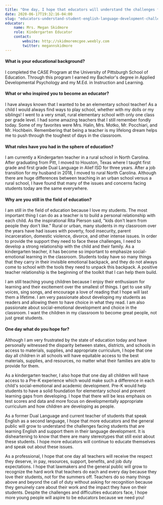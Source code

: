 ```yaml
---
title: "One day, I hope that educators will understand the challenges facing students learning English and support them in their language development"
date: 2020-06-17T19:32:16-04:00
slug: "educators-understand-student-english-language-development-challenge"
educator:
    name: Mrs. Megan Skidmore
    role: Kindergarten Educator
    contact:
        website: http://skidmoremcgee.weebly.com
        twitter: megannskidmore
---
```


#### What is your educational background?

I completed the CASE Program at the University of Pittsburgh School of Education. Through this program I earned my Bachelor's degree in Applied Developmental Psychology and my M.Ed. in Instruction and Learning.

#### What or who inspired you to become an educator?

I have always known that I wanted to be an elementary school teacher! As a child I would always find ways to play school, whether with my dolls or my siblings! I went to a very small, rural elementary school with only one class per grade level. I had some amazing teachers that I still remember fondly today. Some of my favorites were Mrs. Halin, Mrs. Motko, Mr. Pocchiari, and Mr. Hochbein. Remembering that being a teacher is my lifelong dream helps me to push through the toughest of days in the classroom.

#### What roles have you had in the sphere of education?

I am currently a Kindergarten teacher in a rural school in North Carolina. After graduating from Pitt, I moved to Houston, Texas where I taught first grade and first grade Dual Language in Alief ISD for three years. After a job transition for my husband in 2018, I moved to rural North Carolina. Although there are huge differences between teaching in an urban school versus a rural school, I have found that many of the issues and concerns facing students today are the same everywhere.

#### Why are you still in the field of education?

I am still in the field of education because I love my students. The most important thing I can do as a teacher is to build a personal relationship with each child. As the inspirational Rita Pierson said, "kids don't learn from people they don't like." Rural or urban, many students in my classroom over the years have had issues with poverty, food insecurity, parent incarceration, domestic violence, divorce, and other intense issues. In order to provide the support they need to face these challenges, I need to develop a strong relationship with the child and their family. As a kindergarten teacher, it has become so important to emphasize social-emotional learning in the classroom. Students today have so many things that they carry in their invisible emotional backpack, and they do not always come to school with the tools they need to unpack this backpack. A positive teacher relationship is the beginning of the toolkit that I can help them build.

I am still teaching young children because I enjoy their enthusiasm for learning and their excitement over the smallest of things. I get to use silly voices, sing songs, and encourage a love of reading that I hope will last them a lifetime. I am very passionate about developing my students as readers and allowing them to have choice in what they read. I am also passionate about social-emotional development and choice in the classroom. I want the children in my classroom to become great people, not just great students.

#### One day what do you hope for?

Although I am very frustrated by the state of education today and have personally witnessed the disparity between states, districts, and schools in access to materials, supplies, and appropriate curriculum, I hope that one day all children in all schools will have equitable access to the best materials, supplies, and resources, no matter what their families are able to provide for them.

As a kindergarten teacher, I also hope that one day all children will have access to a Pre-K experience which would make such a difference in each child's social-emotional and academic development. Pre-K would help students to have a solid foundation for elementary school and prevent learning gaps from developing. I hope that there will be less emphasis on test scores and data and more focus on developmentally appropriate curriculum and how children are developing as people.

As a former Dual Language and current teacher of students that speak English as a second language, I hope that more educators and the general public will grow to understand the challenges facing students that are learning English and support them in their language development. It is disheartening to know that there are many stereotypes that still exist about these students. I hope more educators will continue to educate themselves and speak out about these issues.

As a professional, I hope that one day all teachers will receive the respect they deserve, in pay, resources, support, benefits, and job duty expectations. I hope that lawmakers and the general public will grow to recognize the hard work that teachers do each and every day because they love their students, not for the summers off. Teachers do so many things above and beyond the call of duty without asking for recognition because they genuinely care about their work and the impact they have on their students. Despite the challenges and difficulties educators face, I hope more young people will aspire to be educators because we need you!
